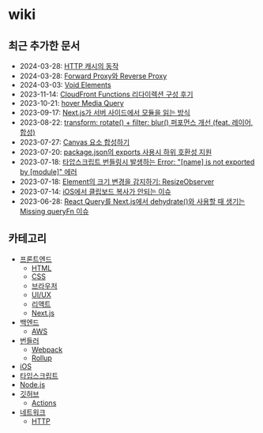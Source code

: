 # wiki

## 최근 추가한 문서

- 2024-03-28: [HTTP 캐시의 동작](./network/http/how-http-cache-works/ko.md)
- 2024-03-28: [Forward Proxy와 Reverse Proxy](./network/forward-proxy-and-reverse-proxy/ko.md)
- 2024-03-03: [Void Elements](./front-end/html/void-elements/ko.md)
- 2023-11-14: [CloudFront Functions 리다이렉션 구성 후기](./back-end/aws/cloudfront/cloudfront-functions-redirection/ko.md)
- 2023-10-21: [hover Media Query](./front-end/css/hover-media-query/ko.md)
- 2023-09-17: [Next.js가 서버 사이드에서 모듈을 읽는 방식](./front-end/nextjs/server-side-module-resolution/ko.md)
- 2023-08-22: [transform: rotate() + filter: blur() 퍼포먼스 개선 (feat. 레이어, 합성)](./front-end/css/improve-transform-rotate-filter-blur-performance/ko.md)
- 2023-07-27: [Canvas 요소 합성하기](./front-end/html/canvas/canvas-shapes-composition/ko.md)
- 2023-07-20: [package.json의 exports 사용시 하위 호환성 지원](./typescript/package-json-exports-backward-compatiblity/ko.md)
- 2023-07-18: [타압스크립트 번들링시 발생하는 Error: "[name] is not exported by [module]" 에러](./bundler/rollup/typescript-name-is-not-exported-by-module/ko.md)
- 2023-07-18: [Element의 크기 변경을 감지하기: ResizeObserver](./front-end/browser/resize-observer/ko.md)
- 2023-07-14: [iOS에서 클립보드 복사가 안되는 이슈](./front-end/browser/clipboard-copy-not-working-ios/ko.md)
- 2023-06-28: [React Query를 Next.js에서 dehydrate()와 사용할 때 생기는 Missing queryFn 이슈](./front-end/react/react-query-dehydrate-nextjs-missing-queryfn/ko.md)

## 카테고리

- [프론트엔드](./front-end/ko.md)
  - [HTML](./front-end/html/ko.md)
  - [CSS](./front-end/css/ko.md)
  - [브라우저](./front-end/browser/ko.md)
  - [UI/UX](./front-end/uiux/ko.md)
  - [리액트](./front-end/react/ko.md)
  - [Next.js](./front-end/nextjs/ko.md)
- [백엔드](./back-end/ko.md)
  - [AWS](./back-end/aws/ko.md)
- [번들러](./bundler/ko.md)
  - [Webpack](./bundler/webpack/ko.md)
  - [Rollup](./bundler/rollup/ko.md)
- [iOS](./ios/ko.md)
- [타입스크립트](./typescript/ko.md)
- [Node.js](./nodejs/ko.md)
- [깃허브](./github/ko.md)
  - [Actions](./github/actions/ko.md)
- [네트워크](./network/ko.md)
  - [HTTP](./network/http/ko.md)
